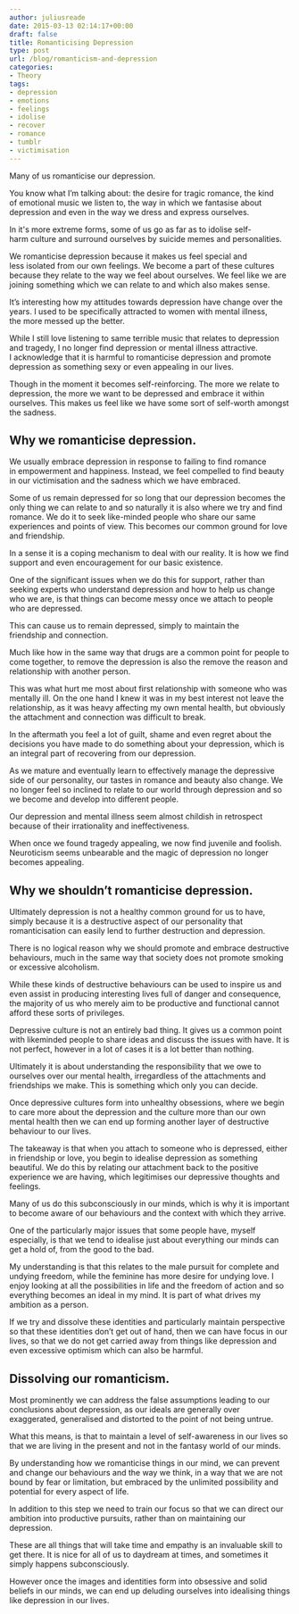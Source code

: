 ```yaml
---
author: juliusreade
date: 2015-03-13 02:14:17+00:00
draft: false
title: Romanticising Depression
type: post
url: /blog/romanticism-and-depression
categories:
- Theory
tags:
- depression
- emotions
- feelings
- idolise
- recover
- romance
- tumblr
- victimisation
---
```


Many of us romanticise our depression.

You know what I’m talking about: the desire for tragic romance, the kind of emotional music we listen to, the way in which we fantasise about depression and even in the way we dress and express ourselves.

In it's more extreme forms, some of us go as far as to idolise self-harm culture and surround ourselves by suicide memes and personalities.

<!-- more -->

We romanticise depression because it makes us feel special and less isolated from our own feelings. We become a part of these cultures because they relate to the way we feel about ourselves. We feel like we are joining something which we can relate to and which also makes sense.

It’s interesting how my attitudes towards depression have change over the years. I used to be specifically attracted to women with mental illness, the more messed up the better.

While I still love listening to same terrible music that relates to depression and tragedy, I no longer find depression or mental illness attractive. I acknowledge that it is harmful to romanticise depression and promote depression as something sexy or even appealing in our lives.

Though in the moment it becomes self-reinforcing. The more we relate to depression, the more we want to be depressed and embrace it within ourselves. This makes us feel like we have some sort of self-worth amongst the sadness.


## Why we romanticise depression.


We usually embrace depression in response to failing to find romance in empowerment and happiness. Instead, we feel compelled to find beauty in our victimisation and the sadness which we have embraced.

Some of us remain depressed for so long that our depression becomes the only thing we can relate to and so naturally it is also where we try and find romance. We do it to seek like-minded people who share our same experiences and points of view. This becomes our common ground for love and friendship.

In a sense it is a coping mechanism to deal with our reality. It is how we find support and even encouragement for our basic existence.

One of the significant issues when we do this for support, rather than seeking experts who understand depression and how to help us change who we are, is that things can become messy once we attach to people who are depressed.

This can cause us to remain depressed, simply to maintain the friendship and connection.

Much like how in the same way that drugs are a common point for people to come together, to remove the depression is also the remove the reason and relationship with another person.

This was what hurt me most about first relationship with someone who was mentally ill. On the one hand I knew it was in my best interest not leave the relationship, as it was heavy affecting my own mental health, but obviously the attachment and connection was difficult to break.

In the aftermath you feel a lot of guilt, shame and even regret about the decisions you have made to do something about your depression, which is an integral part of recovering from our depression.

As we mature and eventually learn to effectively manage the depressive side of our personality, our tastes in romance and beauty also change. We no longer feel so inclined to relate to our world through depression and so we become and develop into different people.

Our depression and mental illness seem almost childish in retrospect because of their irrationality and ineffectiveness.

When once we found tragedy appealing, we now find juvenile and foolish. Neuroticism seems unbearable and the magic of depression no longer becomes appealing.


## Why we shouldn’t romanticise depression.


Ultimately depression is not a healthy common ground for us to have, simply because it is a destructive aspect of our personality that romanticisation can easily lend to further destruction and depression.

There is no logical reason why we should promote and embrace destructive behaviours, much in the same way that society does not promote smoking or excessive alcoholism.

While these kinds of destructive behaviours can be used to inspire us and even assist in producing interesting lives full of danger and consequence, the majority of us who merely aim to be productive and functional cannot afford these sorts of privileges.

Depressive culture is not an entirely bad thing. It gives us a common point with likeminded people to share ideas and discuss the issues with have. It is not perfect, however in a lot of cases it is a lot better than nothing.

Ultimately it is about understanding the responsibility that we owe to ourselves over our mental health, irregardless of the attachments and friendships we make. This is something which only you can decide.

Once depressive cultures form into unhealthy obsessions, where we begin to care more about the depression and the culture more than our own mental health then we can end up forming another layer of destructive behaviour to our lives.

The takeaway is that when you attach to someone who is depressed, either in friendship or love, you begin to idealise depression as something beautiful. We do this by relating our attachment back to the positive experience we are having, which legitimises our depressive thoughts and feelings.

Many of us do this subconsciously in our minds, which is why it is important to become aware of our behaviours and the context with which they arrive.

One of the particularly major issues that some people have, myself especially, is that we tend to idealise just about everything our minds can get a hold of, from the good to the bad.

My understanding is that this relates to the male pursuit for complete and undying freedom, while the feminine has more desire for undying love. I enjoy looking at all the possibilities in life and the freedom of action and so everything becomes an ideal in my mind. It is part of what drives my ambition as a person.

If we try and dissolve these identities and particularly maintain perspective so that these identities don’t get out of hand, then we can have focus in our lives, so that we do not get carried away from things like depression and even excessive optimism which can also be harmful.


## Dissolving our romanticism.


Most prominently we can address the false assumptions leading to our conclusions about depression, as our ideals are generally over exaggerated, generalised and distorted to the point of not being untrue.

What this means, is that to maintain a level of self-awareness in our lives so that we are living in the present and not in the fantasy world of our minds.

By understanding how we romanticise things in our mind, we can prevent and change our behaviours and the way we think, in a way that we are not bound by fear or limitation, but embraced by the unlimited possibility and potential for every aspect of life.

In addition to this step we need to train our focus so that we can direct our ambition into productive pursuits, rather than on maintaining our depression.

These are all things that will take time and empathy is an invaluable skill to get there. It is nice for all of us to daydream at times, and sometimes it simply happens subconsciously.

However once the images and identities form into obsessive and solid beliefs in our minds, we can end up deluding ourselves into idealising things like depression in our lives.
